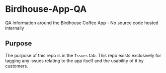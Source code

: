 # Birdhouse-App-QA
QA Information around the Birdhouse Coffee App - No source code hosted internally

## Purpose
The purpose of this repo is in the `Issues` tab. This repo exists exclusively for tagging any issues relating to the app itself and the usability of it by customers.
